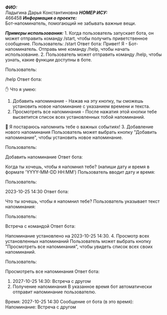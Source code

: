 ***ФИО:***                                             
Ладыгина Дарья Константиновна
***НОМЕР ИСУ:***                                                  
466458
***Информация о проекте:***                 
Бот-напоминатель, помогающий не забывать важные вещи. 

***Примеры использования:*** 1. Когда пользователь запускает бота, он может отправить команду /start, чтобы получить приветственное сообщение.
Пользователь:
/start
Ответ бота:
Привет! Я - Бот-напоминатель. Отправь мне команду /help, чтобы начать использование.
2. Пользователь может отправить команду /help, чтобы узнать, какие функции доступны в боте.

Пользователь:

/help
Ответ бота:

✋ Что я умею:

1. Добавить напоминание - Нажав на эту кнопку, ты сможешь установить новое напоминание с указанием времени и текста.
2. Просмотреть все напоминания - После нажатия этой кнопки тебе высветится список всех установленных тобой напоминаний.

📝 Я постараюсь напомнить тебе о важных событиях!
3. Добавление нового напоминания
Пользователь может выбрать кнопку "Добавить напоминание", чтобы установить новое напоминание.

Пользователь:

Добавить напоминание
Ответ бота:

Когда ты хочешь, чтобы я напомнил тебе? (напиши дату и время в формате 'YYYY-MM-DD HH:MM')
Пользователь вводит дату и время:

Пользователь:

2023-10-25 14:30
Ответ бота:

Что ты хочешь, чтобы я напомнил тебе?
Пользователь указывает текст напоминания:

Пользователь:

Встреча с командой
Ответ бота:

Напоминание установлено на 2023-10-25 14:30.
4. Просмотр всех установленных напоминаний
Пользователь может выбрать кнопку "Просмотреть все напоминания", чтобы увидеть список всех своих напоминаний.

Пользователь:

Просмотреть все напоминания
Ответ бота:

1. 2027-10-25 14:30: Встреча с другом
5. Получение напоминания
В указанное время бот автоматически отправит напоминание пользователю.

Время:
2027-10-25 14:30
Сообщение от бота (в это время):
Напоминание: Встреча с другом
          
